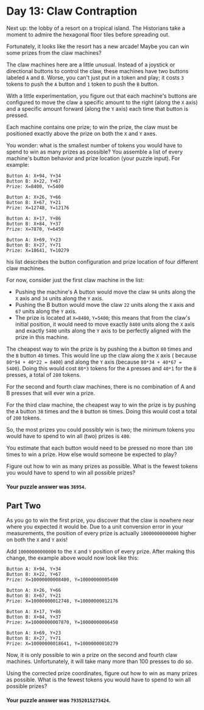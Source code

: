 # Day 13: Claw Contraption

Next up: the lobby of a resort on a tropical island. The Historians take a
moment to admire the hexagonal floor tiles before spreading out.

Fortunately, it looks like the resort has a new arcade! Maybe you can win some
prizes from the claw machines?

The claw machines here are a little unusual. Instead of a joystick or
directional buttons to control the claw, these machines have two buttons labeled
`A` and `B`. Worse, you can't just put in a token and play; it costs `3` tokens
to push the `A` button and `1` token to push the `B` button.

With a little experimentation, you figure out that each machine's buttons are
configured to move the claw a specific amount to the right (along the `X` axis)
and a specific amount forward (along the `Y` axis) each time that button is
pressed.

Each machine contains one prize; to win the prize, the claw must be positioned
exactly above the prize on both the `X` and `Y` axes.

You wonder: what is the smallest number of tokens you would have to spend to win
as many prizes as possible? You assemble a list of every machine's button
behavior and prize location (your puzzle input). For example:

```text
Button A: X+94, Y+34
Button B: X+22, Y+67
Prize: X=8400, Y=5400

Button A: X+26, Y+66
Button B: X+67, Y+21
Prize: X=12748, Y=12176

Button A: X+17, Y+86
Button B: X+84, Y+37
Prize: X=7870, Y=6450

Button A: X+69, Y+23
Button B: X+27, Y+71
Prize: X=18641, Y=10279
```

his list describes the button configuration and prize location of four different
claw machines.

For now, consider just the first claw machine in the list:

* Pushing the machine's A button would move the claw `94` units along the `X`
  axis and `34` units along the `Y` axis.
* Pushing the B button would move the claw `22` units along the `X` axis and
  `67` units along the `Y` axis.
* The prize is located at `X=8400`, `Y=5400`; this means that from the claw's
  initial position, it would need to move exactly `8400` units along the `X`
  axis and exactly `5400` units along the `Y` axis to be perfectly aligned with
  the prize in this machine.

The cheapest way to win the prize is by pushing the `A` button `80` times and
the `B` button `40` times. This would line up the claw along the `X` axis (
because `80*94 + 40*22 = 8400`) and along the `Y` axis (because
`80*34 + 40*67 = 5400`). Doing this would cost `80*3` tokens for the `A` presses
and `40*1` for the `B` presses, a total of `280` tokens.

For the second and fourth claw machines, there is no combination of A and B
presses that will ever win a prize.

For the third claw machine, the cheapest way to win the prize is by pushing the
`A` button `38` times and the `B` button `86` times. Doing this would cost a
total of `200` tokens.

So, the most prizes you could possibly win is two; the minimum tokens you would
have to spend to win all (two) prizes is `480`.

You estimate that each button would need to be pressed no more than `100` times
to win a prize. How else would someone be expected to play?

Figure out how to win as many prizes as possible. What is the fewest tokens you
would have to spend to win all possible prizes?

#### Your puzzle answer was `36954`.

## Part Two

As you go to win the first prize, you discover that the claw is nowhere near
where you expected it would be. Due to a unit conversion error in your
measurements, the position of every prize is actually `10000000000000` higher on
both the `X` and `Y` axis!

Add `10000000000000` to the `X` and `Y` position of every prize. After making
this change, the example above would now look like this:

```text
Button A: X+94, Y+34
Button B: X+22, Y+67
Prize: X=10000000008400, Y=10000000005400

Button A: X+26, Y+66
Button B: X+67, Y+21
Prize: X=10000000012748, Y=10000000012176

Button A: X+17, Y+86
Button B: X+84, Y+37
Prize: X=10000000007870, Y=10000000006450

Button A: X+69, Y+23
Button B: X+27, Y+71
Prize: X=10000000018641, Y=10000000010279
```

Now, it is only possible to win a prize on the second and fourth claw machines.
Unfortunately, it will take many more than 100 presses to do so.

Using the corrected prize coordinates, figure out how to win as many prizes as
possible. What is the fewest tokens you would have to spend to win all possible
prizes?

#### Your puzzle answer was `79352015273424`.
